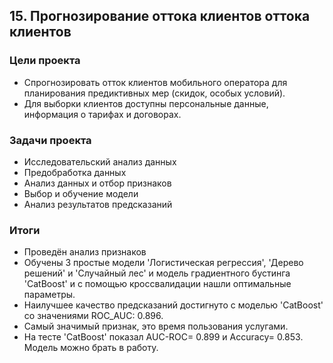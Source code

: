 ## 15. Прогнозирование оттока клиентов оттока клиентов

### Цели проекта

- Спрогнозировать отток клиентов мобильного оператора для планирования предиктивных мер (скидок, особых условий).
- Для выборки клиентов доступны персональные данные, информация о тарифах и договорах.

### Задачи проекта

- Исследовательский анализ данных
- Предобработка данных
- Анализ данных и отбор признаков
- Выбор и обучение модели
- Анализ результатов предсказаний

### Итоги

- Проведён анализ признаков
- Обучены 3 простые модели 'Логистическая регрессия', 'Дерево решений' и 'Случайный лес' и  модель градиентного бустинга 'CatBoost' и с помощью кроссвалидации нашли оптимальные параметры.
- Наилучшее качество предсказаний достигнуто с моделью 'CatBoost' со значениями ROC_AUC: 0.896.
- Cамый значимый признак, это время пользования услугами.
- На тесте 'CatBoost' показал AUC-ROC= 0.899 и Accuracy= 0.853. Модель можно брать в работу.
